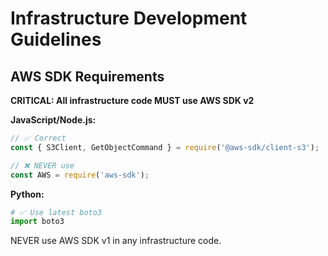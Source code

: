 # Infrastructure Development Guidelines

## AWS SDK Requirements

**CRITICAL: All infrastructure code MUST use AWS SDK v2**

**JavaScript/Node.js:**
```javascript
// ✅ Correct
const { S3Client, GetObjectCommand } = require('@aws-sdk/client-s3');

// ❌ NEVER use
const AWS = require('aws-sdk');
```

**Python:**
```python
# ✅ Use latest boto3
import boto3
```

NEVER use AWS SDK v1 in any infrastructure code.